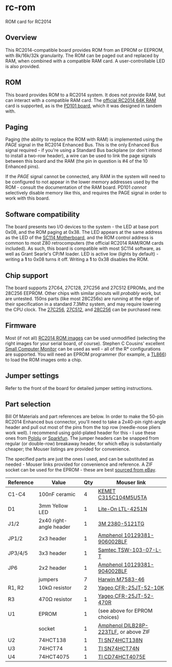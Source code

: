 # rc-rom
 ROM card for RC2014

## Overview
This RC2014-compatible board provides ROM from an EPROM or EEPROM, with 8k/16k/32k granularity. The ROM can be paged out and replaced by RAM, when combined with a compatible RAM card. A user-controllable LED is also provided.

## ROM
This board provides ROM to a RC2014 system. It does not provide RAM, but can interact with a compatible RAM card. The [official RC2014 64K RAM](https://rc2014.co.uk/modules/64k-ram/) card is supported, as is the [PD101 board](https://github.com/PickledDog/rc-z80ram), which it was designed in tandem with.

## Paging
Paging (the ability to replace the ROM with RAM) is implemented using the *PAGE* signal in the RC2014 Enhanced Bus. This is the only Enhanced Bus signal required - if you're using a Standard Bus backplane (or don't intend to install a two-row header), a wire can be used to link the page signals between this board and the RAM (the pin in question is #4 of the 10 Enhanced pins).

If the *PAGE* signal cannot be connected, any RAM in the system will need to be configured to not appear in the lower memory addresses used by the ROM - consult the documentation of the RAM board. PD101 *cannot* selectively disable memory like this, and requires the PAGE signal in order to work with this board.

## Software compatibility
The board presents two I/O devices to the system - the LED at base port 0x08, and the ROM paging at 0x38. The LED appears at the same address as the LED of the [SC114 Motherboard](https://smallcomputercentral.wordpress.com/sc114-documentation/), and the ROM control address is common to most Z80 retrocomputers (the official RC2014 RAM/ROM cards included). As such, this board is compatible with most SC114 software, as well as Grant Searle's CP/M loader. LED is active low (lights by default) - writing a **1** to 0x08 turns it off. Writing a **1** to 0x38 disables the ROM.

## Chip support
The board supports 27C64, 27C128, 27C256 and 27C512 EPROMs, and the 28C256 EEPROM. Other chips with similar pinouts will *probably* work, but are untested. 150ns parts (like most 28C256s) are running at the edge of their specification in a standard 7.3Mhz system, and may require lowering the CPU clock. The [27C256](https://www.mouser.com/ProductDetail/AT27C256R-70PU/), [27C512](https://www.mouser.com/ProductDetail/AT27C512R-70PU/), and [28C256](https://www.mouser.com/ProductDetail/AT28C256-15PU/) can be purchased new.

## Firmware
Most (if not all) [RC2014 ROM images](https://github.com/RC2014Z80/RC2014/tree/master/ROMs) can be used unmodified (selecting the right images for your serial board, of course). Stephen C Cousins' excellent [Small Computer Monitor](https://smallcomputercentral.wordpress.com/small-computer-monitor/) can be used as well - all of the R* configurations are supported. You will need an EPROM programmer (for example, a [TL866](https://www.ebay.com/sch/i.html?_nkw=tl866ii+plus)) to load the ROM images onto a chip.

## Jumper settings
Refer to the front of the board for detailed jumper setting instructions.

## Part selection
Bill Of Materials and part references are below. In order to make the 50-pin RC2014 Enhanced bus connector, you'll need to take a 2x40-pin right-angle header and pull out most of the pins from the top row (needle-nose pliers work well). I recommend using gold-plated header for this - I use these ones from [Pololu](https://www.pololu.com/product/2668) or [Sparkfun](https://www.sparkfun.com/products/12792). The jumper headers can be snapped from regular (or double-row) breakaway header, for which eBay is substantially cheaper; the Mouser listings are provided for convenience.

The specified parts are just the ones I used, and can be substituted as needed - Mouser links provided for convenience and reference. A ZIF socket can be used for the EPROM - these are best [sourced from eBay](https://www.ebay.com/sch/i.html?_nkw=28+pin+zif+socket).

| Reference | Value | Qty | Mouser link |
| --------- | ----- | --- | ----------- |
| C1-C4 | 100nF ceramic | 4 | [KEMET C315C104M5U5TA](https://www.mouser.com/ProductDetail/C315C104M5U5TA7303) |
| D1 | 3mm Yellow LED | 1 | [Lite-On LTL-4251N](https://www.mouser.com/ProductDetail/LTL-4251N/) |
| J1/2 | 2x40 right-angle header | 1 | [3M 2380-5121TG](https://www.mouser.com/ProductDetail/2380-5121TG) |
| JP1/2 | 2x3 header | 1 | [Amphenol 10129381-906002BLF](https://www.mouser.com/ProductDetail/10129381-906002BLF) |
| JP3/4/5 | 3x3 header | 1 | [Samtec TSW-103-07-L-T](https://www.mouser.com/ProductDetail/TSW-103-07-L-T/) |
| JP6 | 2x2 header | 1 | [Amphenol 10129381-904002BLF](https://www.mouser.com/ProductDetail/10129381-904002BLF) |
| | jumpers | 7 | [Harwin M7583-46](https://www.mouser.com/ProductDetail/M7583-46)
| R1, R2 | 10kΩ resistor | 2 | [Yageo CFR-25JT-52-10K](https://www.mouser.com/ProductDetail/CFR-25JT-52-10K) |
| R3 | 470Ω resistor | 1 | [Yageo CFR-25JT-52-470R](https://www.mouser.com/ProductDetail/CFR-25JT-52-470R) |
| U1 | EPROM | 1 | (see above for EPROM choices) |
| | socket | 1 | [Amphenol DILB28P-223TLF](https://www.mouser.com/ProductDetail/DILB28P-223TLF), or above ZIF |
| U2 | 74HCT138 | 1 | [TI SN74HCT138N](https://www.mouser.com/ProductDetail/SN74HCT138N) |
| U3 | 74HCT74 | 1 | [TI SN74HCT74N](https://www.mouser.com/ProductDetail/SN74HCT74N) |
| U4 | 74HCT4075 | 1 | [TI CD74HCT4075E](https://www.mouser.com/ProductDetail/CD74HCT4075E) |